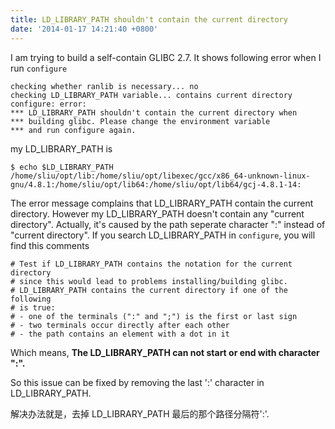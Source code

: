 ```yaml
---
title: LD_LIBRARY_PATH shouldn't contain the current directory
date: '2014-01-17 14:21:40 +0800'
---
```

I am trying to build a self-contain GLIBC 2.7. It shows following error when I run `configure`

    checking whether ranlib is necessary... no
    checking LD_LIBRARY_PATH variable... contains current directory
    configure: error:
    *** LD_LIBRARY_PATH shouldn't contain the current directory when
    *** building glibc. Please change the environment variable
    *** and run configure again.

my LD_LIBRARY_PATH is 

    $ echo $LD_LIBRARY_PATH
    /home/sliu/opt/lib:/home/sliu/opt/libexec/gcc/x86_64-unknown-linux-gnu/4.8.1:/home/sliu/opt/lib64:/home/sliu/opt/lib64/gcj-4.8.1-14:

The error message complains that LD_LIBRARY_PATH contain the current directory. However my LD_LIBRARY_PATH doesn't contain any "current directory". Actually, it's caused by the path seperate character ":" instead of "current directory". If you search LD_LIBRARY_PATH in `configure`, you will find this comments

    # Test if LD_LIBRARY_PATH contains the notation for the current directory
    # since this would lead to problems installing/building glibc.
    # LD_LIBRARY_PATH contains the current directory if one of the following
    # is true:
    # - one of the terminals (":" and ";") is the first or last sign
    # - two terminals occur directly after each other
    # - the path contains an element with a dot in it

Which means, **The LD_LIBRARY_PATH can not start or end with character ":".**

So this issue can be fixed by removing the last ':' character in LD_LIBRARY_PATH.

解决办法就是，去掉 LD_LIBRARY_PATH 最后的那个路径分隔符':'.

